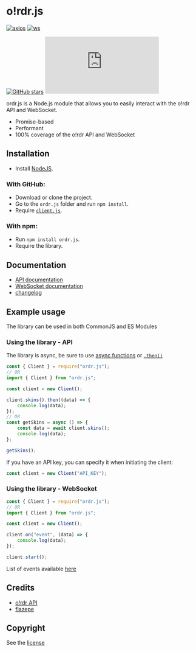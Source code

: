 # o!rdr.js

[![axios](https://img.shields.io/github/package-json/dependency-version/LockBlock-dev/ordr.js/axios)](https://www.npmjs.com/package/axios) [![ws](https://img.shields.io/github/package-json/dependency-version/LockBlock-dev/ordr.js/socket.io-client)](https://www.npmjs.com/package/socket.io-client)

[![GitHub stars](https://img.shields.io/github/stars/LockBlock-dev/ordr.js.svg)](https://github.com/LockBlock-dev/ordr.js/stargazers) ![npm](https://img.shields.io/npm/dm/ordr.js)

ordr.js is a Node.js module that allows you to easily interact with the o!rdr API and WebSocket.

-   Promise-based
-   Performant
-   100% coverage of the o!rdr API and WebSocket

## Installation

-   Install [NodeJS](https://nodejs.org).

### With GitHub:

-   Download or clone the project.
-   Go to the `ordr.js` folder and run `npm install`.
-   Require [`client.js`](/src/client.js).

### With npm:

-   Run `npm install ordr.js`.
-   Require the library.

## Documentation

-   [API documentation](/API.md)
-   [WebSocket documentation](/WebSocket.md)
-   [changelog](/CHANGELOG.md)

## Example usage

The library can be used in both CommonJS and ES Modules

### Using the library - API

The library is async, be sure to use [async functions](https://developer.mozilla.org/en-US/docs/Web/JavaScript/Reference/Statements/async_function#syntax) or [`.then()`](https://developer.mozilla.org/en-US/docs/Web/JavaScript/Reference/Global_Objects/Promise/then#syntax)

```js
const { Client } = require("ordr.js");
// OR
import { Client } from "ordr.js";

const client = new Client();

client.skins().then((data) => {
    console.log(data);
});
// OR
const getSkins = async () => {
    const data = await client.skins();
    console.log(data);
};

getSkins();
```

If you have an API key, you can specify it when initiating the client:

```js
const client = new Client("API_KEY");
```

### Using the library - WebSocket

```js
const { Client } = require("ordr.js");
// OR
import { Client } from "ordr.js";

const client = new Client();

client.on("event", (data) => {
    console.log(data);
});

client.start();
```

List of events available [here](/WebSocket.md)

## Credits

-   [o!rdr API](https://ordr.issou.best/docs)
-   [flazepe](https://github.com/flazepe)

## Copyright

See the [license](/LICENSE)
